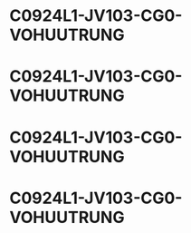 # C0924L1-JV103-CG0-VOHUUTRUNG
# C0924L1-JV103-CG0-VOHUUTRUNG
# C0924L1-JV103-CG0-VOHUUTRUNG
# C0924L1-JV103-CG0-VOHUUTRUNG
